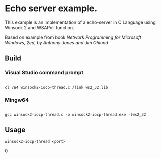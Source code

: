 # Echo server example.

This example is an implementation of a echo-server in C Language using Winsock 2 and WSAPoll function.

Based on example from book *Network Programming for Microsoft Windows, 2ed, by Anthony Jones and Jim Ohlund*

## Build

### Visual Studio command prompt

```

cl /W4 winsock2-iocp-thread.c /link ws2_32.lib

```

### Mingw64

```

gcc winsock2-iocp-thread.c -o winsock2-iocp-thread.exe -lws2_32

```

## Usage

```
winsock2-iocp-thread <port>

```

0